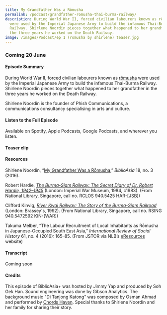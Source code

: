 ```yaml
---
title: My Grandfather Was a Rōmusha
permalink: /podcast/grandfather-romusha-thai-burma-railway/
description: During World War II, forced civilian labourers known as rōmusha
  were used by the Imperial Japanese Army to build the infamous Thai-Burma
  Railway. Shirlene Noordin pieces together what happened to her grandfather in
  the three years he worked on the Death Railway.
image: /images/Podcast/ep 1 (romusha by shirlene) teaser.jpg
---
```

### Coming  20 June ###
#### **Episode Summary** ####
During World War II, forced civilian labourers known as [rōmusha](/vol-18/issue-3/oct-dec-2022/grandfather-romusha-thai-burma-railway/) were used by the Imperial Japanese Army to build the infamous Thai-Burma Railway. Shirlene Noordin pieces together what happened to her grandfather in the three years he worked on the Death Railway. 

Shirlene Noordin is the founder of Phish Communications, a communications consultancy specialising in arts and culture. 

#### **Listen to the Full Episode** ####
Available on Spotify, Apple Podcasts, Google Podcasts, and wherever you listen.

#### **Teaser clip** ####


#### **Resources** ####
Shirlene Noordin, “[My Grandfather Was a Rōmusha]( https://biblioasia.nlb.gov.sg/vol-18/issue-3/oct-dec-2022/grandfather-romusha-thai-burma-railway),” <i>BiblioAsia</i> 18, no. 3 (2016). 

Robert Hardie, [<i>The Burma-Siam Railway: The Secret Diary of Dr. Robert Hardie, 1942–1945</i>](https://catalogue.nlb.gov.sg/cgi-bin/spydus.exe/ENQ/WPAC/BIBENQ?SETLVL=1&amp;BRN=3076628) (London: Imperial War Museum, 1984, c1983). (From National Library, Singapore, call no. RCLOS 940.5425 HAR-[JSB])  

Clifford Kinvig, [<i>River Kwai Railway: The Story of the Burma-Siam Railroad</i>](https://catalogue.nlb.gov.sg/cgi-bin/spydus.exe/ENQ/WPAC/BIBENQ?SETLVL=1&amp;BRN=6318251) (London: Brassey's, 1992). (From National Library, Singapore, call no. RSING 940.5472592 KIN-[WAR])

Takuma Melber, “The Labour Recruitment of Local Inhabitants as Rōmusha in Japanese-Occupied South East Asia,” <i>International Review of Social History</i> 61, no. 4 (2016): 165–85. (From JSTOR via NLB’s [eResources](https://eresources.nlb.gov.sg/main) website)  


#### **Transcript** ####
Coming soon


#### **Credits** ####
This episode of BiblioAsia+ was hosted by Jimmy Yap and produced by Soh Gek Han. Sound engineering was done by Gibson Analytics. The background music "Di Tanjong Katong" was composed by Osman Ahmad and performed by&nbsp;[Chords Haven](https://www.youtube.com/watch?v=uA2v7ka5TAI). Special thanks to Shirlene Noordin and her family for sharing their story.